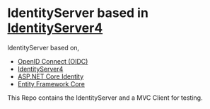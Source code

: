# IdentityServer based in [IdentityServer4](http://docs.identityserver.io/en/release/) 

IdentityServer based on,
* [OpenID Connect (OIDC)](http://openid.net/connect/)
* [IdentityServer4](http://docs.identityserver.io/en/release/)
* [ASP.NET Core Identity](https://docs.microsoft.com/en-us/aspnet/core/security/authentication/identity) 
* [Entity Framework Core](https://docs.microsoft.com/en-us/ef/core/)

This Repo contains the IdentityServer and a MVC Client for testing.
